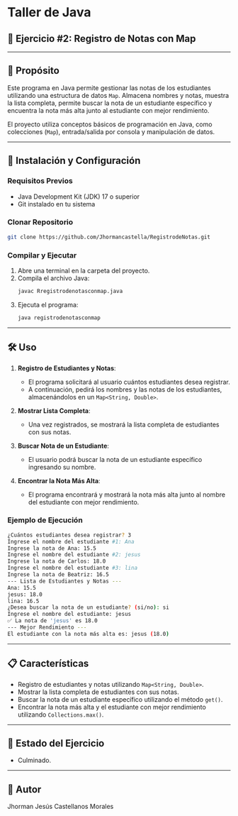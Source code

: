 # Taller de Java  
## 🚀 Ejercicio #2: Registro de Notas con Map  

---

## 📌 Propósito  
Este programa en Java permite gestionar las notas de los estudiantes utilizando una estructura de datos `Map`. Almacena nombres y notas, muestra la lista completa, permite buscar la nota de un estudiante específico y encuentra la nota más alta junto al estudiante con mejor rendimiento.  

El proyecto utiliza conceptos básicos de programación en Java, como colecciones (`Map`), entrada/salida por consola y manipulación de datos.  

---

## 🚀 Instalación y Configuración  
### Requisitos Previos  
- Java Development Kit (JDK) 17 o superior  
- Git instalado en tu sistema  

### Clonar Repositorio  
```bash  
git clone https://github.com/Jhormancastella/RegistrodeNotas.git
```  

### Compilar y Ejecutar  
1. Abre una terminal en la carpeta del proyecto.  
2. Compila el archivo Java:  
   ```bash  
   javac Rregistrodenotasconmap.java  
   ```  
3. Ejecuta el programa:  
   ```bash  
   java registrodenotasconmap  
   ```  

---

## 🛠️ Uso  

1. **Registro de Estudiantes y Notas**:  
   - El programa solicitará al usuario cuántos estudiantes desea registrar.  
   - A continuación, pedirá los nombres y las notas de los estudiantes, almacenándolos en un `Map<String, Double>`.  

2. **Mostrar Lista Completa**:  
   - Una vez registrados, se mostrará la lista completa de estudiantes con sus notas.  

3. **Buscar Nota de un Estudiante**:  
   - El usuario podrá buscar la nota de un estudiante específico ingresando su nombre.  

4. **Encontrar la Nota Más Alta**:  
   - El programa encontrará y mostrará la nota más alta junto al nombre del estudiante con mejor rendimiento.  

### Ejemplo de Ejecución  
```bash  
¿Cuántos estudiantes desea registrar? 3  
Ingrese el nombre del estudiante #1: Ana  
Ingrese la nota de Ana: 15.5  
Ingrese el nombre del estudiante #2: jesus 
Ingrese la nota de Carlos: 18.0  
Ingrese el nombre del estudiante #3: lina
Ingrese la nota de Beatriz: 16.5  
--- Lista de Estudiantes y Notas ---  
Ana: 15.5  
jesus: 18.0  
lina: 16.5  
¿Desea buscar la nota de un estudiante? (si/no): si  
Ingrese el nombre del estudiante: jesus  
✅ La nota de 'jesus' es 18.0  
--- Mejor Rendimiento ---  
El estudiante con la nota más alta es: jesus (18.0)  
```  

---

## 📋 Características  
- Registro de estudiantes y notas utilizando `Map<String, Double>`.  
- Mostrar la lista completa de estudiantes con sus notas.  
- Buscar la nota de un estudiante específico utilizando el método `get()`.  
- Encontrar la nota más alta y el estudiante con mejor rendimiento utilizando `Collections.max()`.  

---

## 🚨 Estado del Ejercicio  
- Culminado.  

---

## 👤 Autor  
Jhorman Jesús Castellanos Morales  
